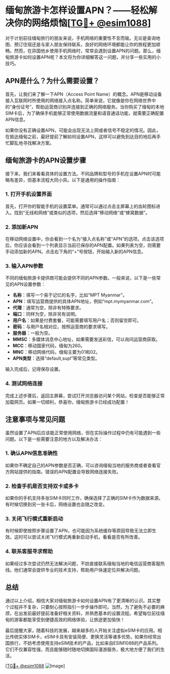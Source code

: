 # 缅甸旅游卡怎样设置APN？——轻松解决你的网络烦恼[[TG💪+ @esim1088](https://t.me/s/esim1088)]

对于计划前往缅甸旅行的朋友来说，手机网络的重要性不言而喻。无论是查询地图、预订住宿还是与家人朋友保持联系，良好的网络环境都能让你的旅程更加顺畅。然而，在异国他乡使用手机网络时，常常会遇到设置APN的问题。那么，缅甸旅游卡如何设置APN呢？本文将为你详细解答这一问题，并分享一些实用的小技巧。

## APN是什么？为什么需要设置？

首先，让我们来了解一下APN（Access Point Name）的概念。APN是移动设备接入互联网时所使用的网络接入点名称。简单来说，它就像是你在网络世界中的“身份证号”，帮助运营商识别并连接到正确的网络服务。当你购买了缅甸的本地SIM卡后，为了确保手机能够正常使用数据流量和语音通话功能，就需要正确配置APN信息。

如果你没有正确设置APN，可能会出现无法上网或者信号不稳定的情况。因此，在抵达缅甸之前，最好提前了解如何设置APN，这样可以避免到达目的地后再手忙脚乱地寻找解决方案。

## 缅甸旅游卡的APN设置步骤

接下来，我们来看看具体的设置方法。不同品牌和型号的手机在设置APN时可能略有差异，但基本流程大同小异。以下是通用的操作指南：

### 1. 打开手机设置界面

首先，打开你的智能手机的设置菜单。通常可以通过点击主屏幕上的齿轮图标进入。找到“无线和网络”或类似的选项，然后选择“移动网络”或“蜂窝数据”。

### 2. 添加新APN

在移动网络设置中，你会看到一个名为“接入点名称”或“APN”的选项。点击该选项后，你应该会看到一个列表显示当前已保存的APN配置。如果列表为空，则需要手动添加新的APN。点击右下角的“+”号按钮，开始输入新的APN信息。

### 3. 输入APN参数

不同的缅甸旅游卡提供商可能会提供不同的APN参数。一般来说，以下是一些常见的APN设置参数：

- **名称**：填写一个易于记忆的名字，比如“MPT Myanmar”。
- **APN**：填写运营商提供的具体APN地址，例如“mpt.mymyanmar.com”。
- **代理**：通常为空，除非有特殊要求。
- **端口**：同样为空，除非另有说明。
- **用户名**：如果是付费套餐，可能需要填写用户名；否则留空即可。
- **密码**：与用户名相对应，按照运营商的要求填写。
- **服务器**：一般为空。
- **MMSC**：多媒体消息中心地址，如果需要发送彩信，可以询问运营商获取。
- **MCC**：移动国家代码，缅甸为260。
- **MNC**：移动网络代码，缅甸主要为01和02。
- **APN类型**：选择“default,supl”等常见类型。

输入完成后，记得保存设置。

### 4. 测试网络连接

完成上述步骤后，返回主屏幕，尝试打开浏览器访问某个网站，检查是否能够正常加载网页。如果一切顺利，恭喜你，缅甸旅游卡已经成功配置！

## 注意事项与常见问题

虽然设置了APN后应该能正常使用网络，但在实际操作过程中仍有可能遇到一些问题。以下是一些需要注意的地方以及解决办法：

### 1. 确认APN信息准确性

如果你不确定自己的APN参数是否正确，可以咨询缅甸当地的服务商或者查看官方网站提供的指南。错误的APN配置会导致网络连接失败。

### 2. 检查手机是否支持双卡或多卡

如果你的手机支持多张SIM卡同时工作，确保选择了正确的SIM卡作为数据来源。有时候切换到另一张卡后，网络设置也会随之改变。

### 3. 关闭飞行模式重新启动

有时候即使按照步骤设置了APN，也可能因为系统缓存等原因导致无法立即生效。这时可以尝试关闭飞行模式再重新启动手机，看看是否有所改善。

### 4. 联系客服寻求帮助

如果经过多次尝试仍然无法解决问题，不妨直接联系缅甸当地的电信运营商客服热线。他们通常会提供专业的技术支持，帮助用户快速定位并解决问题。

## 总结

通过以上介绍，相信大家对缅甸旅游卡如何设置APN有了更清晰的认识。其实整个过程并不复杂，只要耐心按照指引一步步操作即可。当然，为了避免不必要的麻烦，在出发前最好提前准备好相关资料，并熟悉基本的设置流程。希望每位前往缅甸的游客都能享受到便捷高效的网络体验，让旅途更加愉快！

最后提醒大家，随着科技的发展，越来越多的人开始关注虚拟eSIM卡的应用。相比传统实体SIM卡，eSIM卡具有安装简便、更换灵活等诸多优势。如果你经常出国旅行，不妨考虑使用支持eSIM技术的产品，比如来自ESIM1088的产品系列。它们不仅兼容性强，而且能够随时随地切换国际漫游服务，极大地方便了我们的生活。

[[TG💪+ @esim1088](https://t.me/s/esim1088) ![Image](https://i.postimg.cc/4NQfJmqS/Snipaste-2025-05-13-00-14-12.png)]
